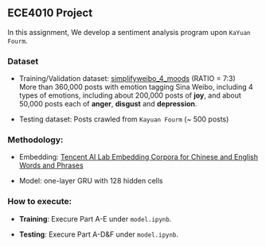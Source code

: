## ECE4010 Project
 In this assignment, We develop a sentiment analysis program upon `KaYuan Fourm`.

### Dataset
- Training/Validation dataset: [simplifyweibo_4_moods](https://link.zhihu.com/?target=https%3A//pan.baidu.com/s/16c93E5x373nsGozyWevITg) (RATIO = 7:3)    
More than 360,000 posts with emotion tagging Sina Weibo, including 4 types of emotions, including about 200,000 posts of **joy**, and about 50,000 posts each of **anger**, **disgust** and **depression**.

- Testing dataset: Posts crawled from `Kayuan Fourm`  (~ 500 posts)

### Methodology:
- Embedding: [Tencent AI Lab Embedding Corpora for Chinese and English Words and Phrases](https://ai.tencent.com/ailab/nlp/en/embedding.html)

- Model: one-layer GRU with 128 hidden cells

### How to execute:

- **Training**: Execure Part A-E under `model.ipynb`.

- **Testing**: Execure Part A-D&F under `model.ipynb`.